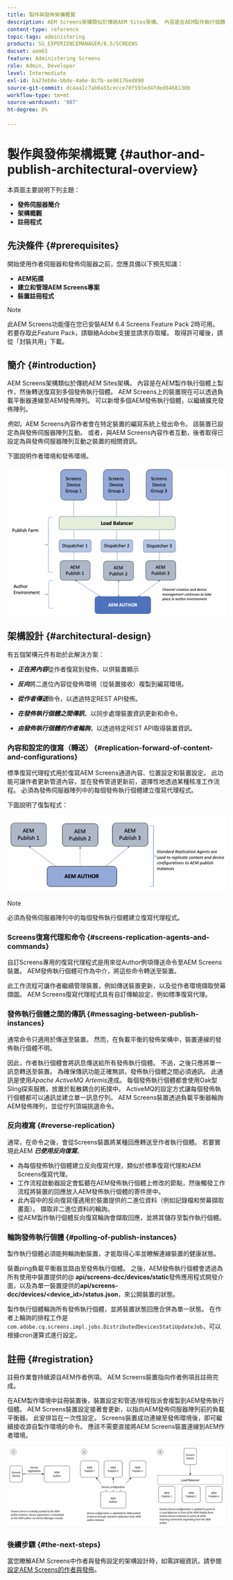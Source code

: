 ```yaml
---
title: 製作與發佈架構概覽
description: AEM Screens架構類似於傳統AEM Sites架構。 內容是在AEM製作執行個體上製作，然後轉送復寫到多個發佈執行個體。
content-type: reference
topic-tags: administering
products: SG_EXPERIENCEMANAGER/6.5/SCREENS
docset: aem65
feature: Administering Screens
role: Admin, Developer
level: Intermediate
exl-id: ba23eb8e-bbde-4a6e-8cfb-ae98176ed890
source-git-commit: dcaaa1c7ab0a55cecce70f593ed4fded8468130b
workflow-type: tm+mt
source-wordcount: '987'
ht-degree: 0%

---
```


# 製作與發佈架構概覽 {#author-and-publish-architectural-overview}

本頁面主要說明下列主題：

* **發佈伺服器簡介**
* **架構概觀**
* **註冊程式**

## 先決條件 {#prerequisites}

開始使用作者伺服器和發佈伺服器之前，您應具備以下預先知識：

* **AEM拓撲**
* **建立和管理AEM Screens專案**
* **裝置註冊程式**

>[!NOTE]
>
>此AEM Screens功能僅在您已安裝AEM 6.4 Screens Feature Pack 2時可用。 若要存取此Feature Pack，請聯絡Adobe支援並請求存取權。 取得許可權後，請從「封裝共用」下載。

## 簡介 {#introduction}

AEM Screens架構類似於傳統AEM Sites架構。 內容是在AEM製作執行個體上製作，然後轉送復寫到多個發佈執行個體。 AEM Screens上的裝置現在可以透過負載平衡器連線至AEM發佈陣列。 可以新增多個AEM發佈執行個體，以繼續擴充發佈陣列。

*例如*，AEM Screens內容作者會在特定裝置的編寫系統上發出命令。 該裝置已設定為與發佈伺服器陣列互動。 或者，與AEM Screens內容作者互動，後者取得已設定為與發佈伺服器陣列互動之裝置的相關資訊。

下圖說明作者環境和發佈環境。

![screen_shot_2019-03-04at30236pm](assets/screen_shot_2019-03-04at30236pm.png)

## 架構設計 {#architectural-design}

有五個架構元件有助於此解決方案：

* ***正在將內容***&#x200B;從作者復寫到發佈，以供裝置顯示

* ***反向***&#x200B;將二進位內容從發佈環境（從裝置接收）複製到編寫環境。
* ***從作者傳送***&#x200B;命令，以透過特定REST API發佈。
* ***在發佈執行個體之間傳訊***，以同步處理裝置資訊更新和命令。
* ***由發佈執行個體的作者輪詢***，以透過特定REST API取得裝置資訊。

### 內容和設定的復寫（轉送） {#replication-forward-of-content-and-configurations}

標準復寫代理程式用於復寫AEM Screens通道內容、位置設定和裝置設定。 此功能可讓作者更新管道內容，並在發佈管道更新前，選擇性地透過某種核准工作流程。 必須為發佈伺服器陣列中的每個發佈執行個體建立復寫代理程式。

下圖說明了復製程式：

![screen_shot_2019-03-04at33935pm](assets/screen_shot_2019-03-04at33935pm.png)

>[!NOTE]
>
>必須為發佈伺服器陣列中的每個發佈執行個體建立復寫代理程式。

### Screens復寫代理和命令 {#screens-replication-agents-and-commands}

自訂Screens專用的復寫代理程式是用來從Author例項傳送命令至AEM Screens裝置。 AEM發佈執行個體可作為中介，將這些命令轉送至裝置。

此工作流程可讓作者繼續管理裝置，例如傳送裝置更新，以及從作者環境擷取熒幕擷圖。 AEM Screens復寫代理程式具有自訂傳輸設定，例如標準復寫代理。

### 發佈執行個體之間的傳訊 {#messaging-between-publish-instances}

通常命令只適用於傳送至裝置。 然而，在負載平衡的發佈架構中，裝置連線的發佈執行個體不明。

因此，作者執行個體會將訊息傳送給所有發佈執行個體。 不過，之後只應將單一訊息轉送至裝置。 為確保傳訊功能正確無誤，發佈執行個體之間必須通訊。 此通訊是使用&#x200B;*Apache ActiveMQ Artemis*&#x200B;達成。 每個發佈執行個體都會使用Oak型Sling探索服務，放置於鬆散耦合的拓撲中。 ActiveMQ的設定方式讓每個發佈執行個體都可以通訊並建立單一訊息佇列。 AEM Screens裝置透過負載平衡器輪詢AEM發佈陣列，並從佇列頂端挑選命令。

### 反向複寫 {#reverse-replication}

通常，在命令之後，會從Screens裝置將某種回應轉送至作者執行個體。 若要實現此AEM ***已使用反向復寫***。

* 為每個發佈執行個體建立反向復寫代理，類似於標準復寫代理和AEM Screens復寫代理。
* 工作流程啟動器設定會監聽在AEM發佈執行個體上修改的節點，然後觸發工作流程將裝置的回應放入AEM發佈執行個體的寄件匣中。
* 此內容中的反向復寫僅適用於裝置提供的二進位資料（例如記錄檔和熒幕擷取畫面）。 擷取非二進位資料的輪詢。
* 從AEM製作執行個體反向復寫輪詢會擷取回應，並將其儲存至製作執行個體。

### 輪詢發佈執行個體 {#polling-of-publish-instances}

製作執行個體必須能夠輪詢動裝置，才能取得心率並瞭解連線裝置的健康狀態。

裝置ping負載平衡器並路由至發佈執行個體。 之後，AEM發佈執行個體會透過為所有使用中裝置提供的@ **api/screens-dcc/devices/static**&#x200B;發佈應用程式開發介面，以及為單一裝置提供的&#x200B;**api/screens-dcc/devices/&lt;device_id>/status.json**，來公開裝置的狀態。

製作執行個體輪詢所有發佈執行個體，並將裝置狀態回應合併為單一狀態。 在作者上輪詢的排程工作是`com.adobe.cq.screens.impl.jobs.DistributedDevicesStatiUpdateJob`，可以根據cron運算式進行設定。

## 註冊 {#registration}

註冊作業會持續源自AEM作者例項。 AEM Screens裝置指向作者例項且註冊完成。

在AEM製作環境中註冊裝置後，裝置設定和管道/排程指派會複製到AEM發佈執行個體。 AEM Screens裝置設定接著會更新，以指向AEM發佈伺服器陣列前的負載平衡器。 此安排旨在一次性設定。 Screens裝置成功連線至發佈環境後，即可繼續接收源自製作環境的命令。 應該不需要直接將AEM Screens裝置連線到AEM作者環境。

![screen_shot_2019-02-25at15218pm](assets/screen_shot_2019-02-25at15218pm.png)

### 後續步驟 {#the-next-steps}

當您瞭解AEM Screens中作者與發佈設定的架構設計時，如需詳細資訊，請參閱[設定AEM Screens的作者與發佈](author-and-publish.md)。
